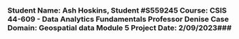 ### Student Name: Ash Hoskins, Student #S559245 Course: CSIS 44-609 - Data Analytics Fundamentals Professor Denise Case Domain: Geospatial data Module 5 Project Date: 2/09/2023###
